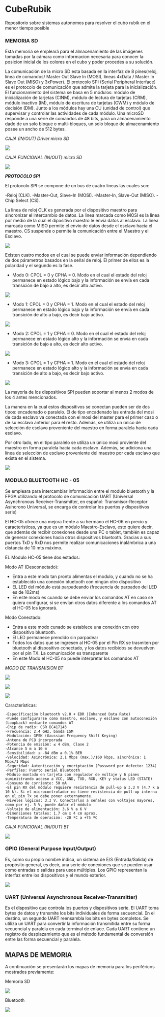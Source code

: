 # CubeRubik

Repositorio sobre sistemas autonomos para resolver el cubo rubik en el menor tiempo posible

### MEMORIA SD
 Esta memoria se empleará para el almacenamiento de las imágenes tomadas por la cámara como informacion necesaria para conocer la posicion inicial de los colores en el cubo y poder procedes a su solución.

La comunicación de la micro SD esta basada en la interfaz de 8 pines(reloj, línea de comandos/ Master Out Slave In (MOSI), líneas 4xData / Master In Slave Out (MISO) y 3xPower). El protocolo SPI (Serial Peripheral Interface) es el protocolo de comunicación que admite la tarjeta para la inicialización. El funcionamiento del sistema se basa en 5 módulos: módulo de inicialización de tarjetas (CINM), módulo de lectura de tarjetas (CRM), módulo inactivo (IM),  módulo de escritura de tarjetas (CWM) y módulo de decisión (DM). Junto a los módulos hay una CU (unidad de control) que supervisar y controlar las actividades de cada módulo. Una microSD responde a una serie de comandos de 48 bits, para un almacenamiento dado de un solo bloque o multi-bloques, un solo bloque de almacenamiento posee un ancho de 512 bytes. 

_CAJA (IN/OUT) Driver micro SD_

![](https://github.com/ltherreraro/CubeRubik/blob/master/HW/03GRUPO3/03document/driver%20SD.png)

_CAJA FUNCIONAL (IN/OUT) micro SD_

![](https://github.com/ltherreraro/CubeRubik/blob/master/HW/03GRUPO3/03document/Diagrama%20funcional%20MICRO%20SD.png)


**_PROTOCOLO SPI_**

El protocolo SPI se compone de un bus de cuatro lineas las cuales son:

-Reloj (CLK).
-Master-Out, Slave-In (MOSI).
-Master-In, Slave-Out (MISO).
-Chip Select (CS).

La linea de reloj CLK es generada por el dispositivo maestro para sincronizar el intercambio de datos. La linea marcada como MOSI es la linea por medio de la cual el dipositivo maestro le envia datos al esclavo. La linea marcada como MISO permite el envio de datos desde el esclavo hacia el maestro. CS suspende o permite la comunicación entre el Maestro y el Esclavo.  

![](https://github.com/ltherreraro/CubeRubik/blob/master/HW/03GRUPO3/03document/estructura%20general%20del%20protocolo%20spi.png)

Existen cuatro modos en el cual se puede enviar información dependiendo de dos párametros basados en la señal de reloj. El primer de ellos es la polaridad y el segundo es la fase.


* Modo 0: CPOL = 0 y CPHA = 0. Modo en el cual el estado del reloj permanece en estado lógico bajo y la información se       envía en cada transición de bajo a alto, es decir alto activo.

![](https://github.com/ltherreraro/CubeRubik/blob/master/HW/03GRUPO3/03document/spi%20modo%200.png)    

* Modo 1: CPOL = 0 y CPHA = 1. Modo en el cual el estado del reloj permanece en estado lógico bajo y la información se envía en cada transición de alto a bajo, es decir bajo activo.
    
![](https://github.com/ltherreraro/CubeRubik/blob/master/HW/03GRUPO3/03document/spi%20modo%201.png)

* Modo 2: CPOL = 1 y CPHA = 0. Modo en el cual el estado del reloj permanece en estado lógico alto y la información se envía en cada transición de bajo a alto, es decir alto activo.
    
![](https://github.com/ltherreraro/CubeRubik/blob/master/HW/03GRUPO3/03document/spi%20modo%202.png)

* Modo 3: CPOL = 1 y CPHA = 1. Modo en el cual el estado del reloj permanece en estado lógico alto y la información se envía en cada transición de alto a bajo, es decir bajo activo.

![](https://github.com/ltherreraro/CubeRubik/blob/master/HW/03GRUPO3/03document/spi%20modo%203.png)

La mayoría de los dispositivos SPI pueden soportar al menos 2 modos de los 4 antes mencionados.

La manera en la cual estos dispositivos se conectan pueden ser de dos tipos: encadenado o paralelo. El de tipo encadenado las entrada del mosi de cada esclavo va conectada con el mosi del master para el primer caso o de su esclavo anterior para el resto. Además, se utiliza un único de selección de esclavo proveniente del maestro en forma paralela hacia cada esclavo.

Por otro lado, en el tipo paralelo se utiliza un único mosi proviente del maestro en forma paralela hacia cada esclavo. Además, se adiciona una línea de selección de esclavo proveniente del maestro por cada esclavo que exista en el sistema.

![](https://github.com/ltherreraro/CubeRubik/blob/master/HW/03GRUPO3/03document/spi%20tipo%20encadenado%20y%20paralelo.png)


### MODULO BLUETOOTH HC - 05

Se empleara para intercambiar información entre el modulo bluetooth y la FPGA utilizando el protocolo de comunicación UART (Universal Asynchronous Receiver-Transmitter, en español: Transmisor-Receptor Asíncrono Universal, se encarga de controlar los puertos y dispositivos serie)

El HC-05 ofrece una mejora frente a su hermano el HC-06 en precio y características, ya que es un módulo Maestro-Esclavo, esto quiere decir, que además de recibir conexiones desde una PC o tablet, también es capaz de generar conexiones hacia otros dispositivos bluetooth. Gracias a sus puertos TxD y RxD nos permite realizar comunicaciones inalámbrica a una distancia de 10 mts máximo. 

EL Modulo HC-05 tiene dos estados:
   
Modo AT (Desconectado):
- Entra a este modo tan pronto alimentas el modulo, y cuando no se ha establecido una conexión bluetooth con ningún otro dispositivo
- EL LED del módulo está parpadeando (frecuencia de parpadeo del LED es de 102ms)
- En este modo es cuando se debe enviar los comandos AT en caso se quiera configurar, si se envían otros datos diferente a los comandos AT el HC-05 los ignorará.
  
Modo Conectado:
- Entra a este modo cunado se establece una conexión con otro dispositivo bluetooth.
- El LED permanece prendido sin parpadear
- Todos los datos que se ingresen al HC-05 por el Pin RX se trasmiten por bluetooth al dispositivo conectado, y los datos recibidos se devuelven por el pin TX. La comunicación es transparente
- En este Modo el HC-05 no puede interpretar los comandos AT

_MODO DE TRANSMISION BT_

![](https://github.com/ltherreraro/CubeRubik/blob/master/HW/03GRUPO3/03document/bluetooth%201.png)

![](https://github.com/ltherreraro/CubeRubik/blob/master/HW/03GRUPO3/03document/bluetooth%202.png)

![](https://github.com/ltherreraro/CubeRubik/blob/master/HW/03GRUPO3/03document/Bluetooth%20HC-05.png)

Características:

    -Especificación bluetooth v2.0 + EDR (Enhanced Data Rate)
    -Puede configurarse como maestro, esclavo, y esclavo con autoconexión (Loopback) mediante comandos AT
    -Chip de radio: CSR BC417143
    -Frecuencia: 2.4 GHz, banda ISM
    -Modulación: GFSK (Gaussian Frequency Shift Keying)
    -Antena de PCB incorporada
    -Potencia de emisión: ≤ 4 dBm, Clase 2
    -Alcance 5 m a 10 m
    -Sensibilidad: ≤ -84 dBm a 0.1% BER
    -Velocidad: Asincrónica: 2.1 Mbps (max.)/160 kbps, sincrónica: 1 Mbps/1 Mbps
    -Seguridad: Autenticación y encriptación (Password por defecto: 1234)
    -Perfiles: Puerto serial Bluetooth
    -Módulo montado en tarjeta con regulador de voltaje y 6 pines suministrando acceso a VCC, GND, TXD, RXD, KEY y status LED (STATE)
    -Consumo de corriente: 50 mA
    -El pin RX del módulo requiere resistencia de pull-up a 3.3 V (4.7 k a 10 k). Si el microcontrolador no tiene resistencia de pull-up interna en el pin Tx se debe poner externamente.
    -Niveles lógicos: 3.3 V. Conectarlos a señales con voltajes mayores, como por ej. 5 V, puede dañar el módulo
    -Voltaje de alimentación: 3.6 V a 6 V
    -Dimensiones totales: 1.7 cm x 4 cm aprox.
    -Temperatura de operación: -20 ºC a +75 ºC



_CAJA FUNCIONAL (IN/OUT) BT_

![](https://github.com/ltherreraro/CubeRubik/blob/master/HW/03GRUPO3/03document/bluetooth%203.png)

### GPIO (General Purpose Input/Output)

Es, como su propio nombre indica, un sistema de E/S (Entrada/Salida) de propósito general, es decir, una serie de conexiones que se pueden usar como entradas o salidas para usos múltiples. Los GPIO representan la interfaz entre los dispositivos y el mundo exterior.

![](https://github.com/ltherreraro/CubeRubik/blob/master/HW/03GRUPO3/03document/gpio.png)

### UART (Universal Asynchronous Receiver-Transmitter)

Es el dispositivo que controla los puertos y dispositivos serie. El UART toma bytes de datos y transmite los bits individuales de forma secuencial. En el destino, un segundo UART reensambla los bits en bytes completos. Se utiliza un UART para convertir la información transmitida entre su forma secuencial y paralela en cada terminal de enlace. Cada UART contiene un registro de desplazamiento que es el método fundamental de conversión entre las forma secuencial y paralela.


## MAPAS DE MEMORIA

A continuación se presentarán los mapas de memoria para los periféricos mostrados previamente:

Memoria SD

![](https://github.com/ltherreraro/CubeRubik/blob/master/HW/03GRUPO3/03document/mapa%20sd.png)

Bluetooth

![](https://github.com/ltherreraro/CubeRubik/blob/master/HW/03GRUPO3/03document/mapa%20bt.png)

